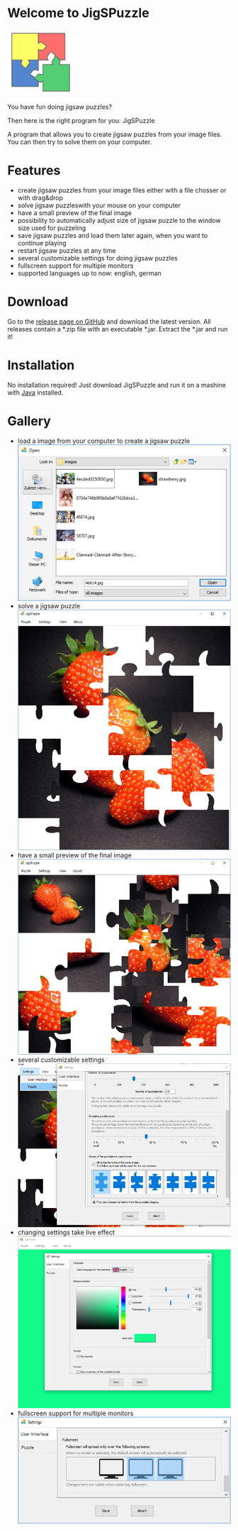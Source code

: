 # Welcome to JigSPuzzle

<img src="https://github.com/RoseTec/JigSPuzzle/blob/master/src/main/resources/images/icon.png?raw=true" height="150" width="150" />

You have fun doing jigsaw puzzles?

Then here is the right program for you: JigSPuzzle

A program that allows you to create jigsaw puzzles from your image files. You can then try to solve them on your computer.

# Features

- create jigsaw puzzles from your image files either with a file chosser or with drag&drop
- solve jigsaw puzzleswith your mouse on your computer
- have a small preview of the final image
- possibility to automatically adjust size of jigsaw puzzle to the window size used for puzzeling
- save jigsaw puzzles and load them later again, when you want to continue playing
- restart jigsaw puzzles at any time
- several customizable settings for doing jigsaw puzzles
- fullscreen support for multiple monitors
- supported languages up to now: english, german

# Download
Go to the [release page on GitHub](https://github.com/RoseTec/JigSPuzzle/releases) and download the latest version. All releases contain a \*.zip file with an executable \*.jar. Extract the \*.jar and run it!

# Installation
No installation required! Just download JigSPuzzle and run it on a mashine with [Java](https://java.com/download/) installed.

# Gallery
- load a image from your computer to create a jigsaw puzzle<br/>![load](images/loading.png)
- solve a jigsaw puzzle<br/>![jigsaw](images/main.png)
- have a small preview of the final image<br/>![preview](images/preview.png)
- several customizable settings<br/>![custom settings](images/settings_puzzle.png)
- changing settings take live effect<br/>![live changes](images/settings_live_change.png)
- fullscreen support for multiple monitors<br/>![multiple monitors](images/fullscreen.png)
